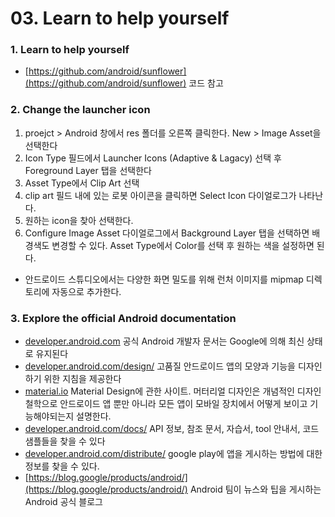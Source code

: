 # 03. Learn to help yourself
### 1. Learn to help yourself
 - [https://github.com/android/sunflower](https://github.com/android/sunflower) 코드 참고

### 2. Change the launcher icon
 1. proejct > Android 창에서 res 폴더를 오른쪽 클릭한다. New > Image Asset을 선택한다
 2. Icon Type 필드에서 Launcher Icons (Adaptive & Lagacy) 선택 후 Foreground Layer 탭을 선택한다
 3. Asset Type에서 Clip Art 선택
 4. clip art 필드 내에 있는 로봇 아이콘을 클릭하면 Select Icon 다이얼로그가 나타난다.
 5. 원하는 icon을 찾아 선택한다.
 6. Configure Image Asset 다이얼로그에서 Background Layer 탭을 선택하면 배경색도 변경할 수 있다. Asset Type에서 Color를 선택 후 원하는 색을 설정하면 된다.
 - 안드로이드 스튜디오에서는 다양한 화면 밀도를 위해 런처 이미지를 mipmap 디렉토리에 자동으로 추가한다. 

### 3. Explore the official Android documentation
 - [developer.android.com](developer.android.com) 공식 Android 개발자 문서는 Google에 의해 최신 상태로 유지된다
 - [developer.android.com/design/](developer.android.com/design/) 고품질 안드로이드 앱의 모양과 기능을 디자인하기 위한 지침을 제공한다
 - [material.io](material.io) Material Design에 관한 사이트. 머터리얼 디자인은 개념적인 디자인 철학으로 안드로이드 앱 뿐만 아니라 모든 앱이 모바일 장치에서 어떻게 보이고 기능해야되는지 설명한다.
 - [developer.android.com/docs/](developer.android.com/docs/) API 정보, 참조 문서, 자습서, tool 안내서, 코드 샘플들을 찾을 수 있다
 - [developer.android.com/distribute/](developer.android.com/distribute/) google play에 앱을 게시하는 방법에 대한 정보를 찾을 수 있다. 
 - [https://blog.google/products/android/](https://blog.google/products/android/) Android 팀이 뉴스와 팁을 게시하는 Android 공식 블로그

